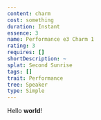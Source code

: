 ```yaml
---
content: charm
cost: something
duration: Instant
essence: 3
name: Performance e3 Charm 1
rating: 3
requires: []
shortDescription: ~
splat: Second Sunrise
tags: []
trait: Performance
tree: Speaker
type: Simple
---
```


Hello **world**!
